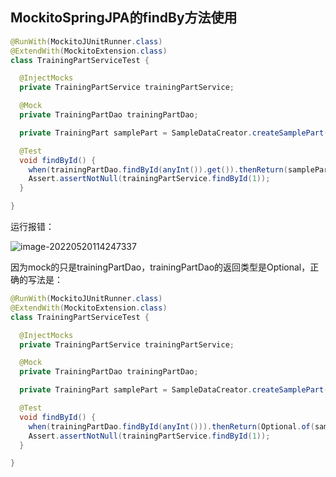 ## MockitoSpringJPA的findBy方法使用

```java
@RunWith(MockitoJUnitRunner.class)
@ExtendWith(MockitoExtension.class)
class TrainingPartServiceTest {

  @InjectMocks
  private TrainingPartService trainingPartService;

  @Mock
  private TrainingPartDao trainingPartDao;

  private TrainingPart samplePart = SampleDataCreator.createSamplePart();

  @Test
  void findById() {
    when(trainingPartDao.findById(anyInt()).get()).thenReturn(samplePart);
    Assert.assertNotNull(trainingPartService.findById(1));
  }

}
```

运行报错：

![image-20220520114247337](https://cdn.jsdelivr.net/gh/Brandoooon/myBlog/docs/Spring/img/image-20220520114247337.png)

因为mock的只是trainingPartDao，trainingPartDao的返回类型是Optional，正确的写法是：

```java
@RunWith(MockitoJUnitRunner.class)
@ExtendWith(MockitoExtension.class)
class TrainingPartServiceTest {

  @InjectMocks
  private TrainingPartService trainingPartService;

  @Mock
  private TrainingPartDao trainingPartDao;

  private TrainingPart samplePart = SampleDataCreator.createSamplePart();

  @Test
  void findById() {
    when(trainingPartDao.findById(anyInt())).thenReturn(Optional.of(samplePart));
    Assert.assertNotNull(trainingPartService.findById(1));
  }

}
```

